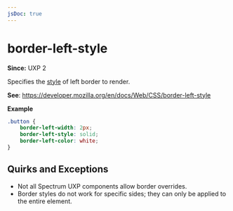 ```yaml
---
jsDoc: true
---
```

# border-left-style

**Since:**  UXP 2

Specifies the [style](../border-style/) of left border to render.

**See**: https://developer.mozilla.org/en/docs/Web/CSS/border-left-style  

**Example**

```css
.button {
    border-left-width: 2px;
    border-left-style: solid;
    border-left-color: white;
}
```

## Quirks and Exceptions

* Not all Spectrum UXP components allow border overrides.
* Border styles do not work for specific sides; they can only be applied to the entire element.